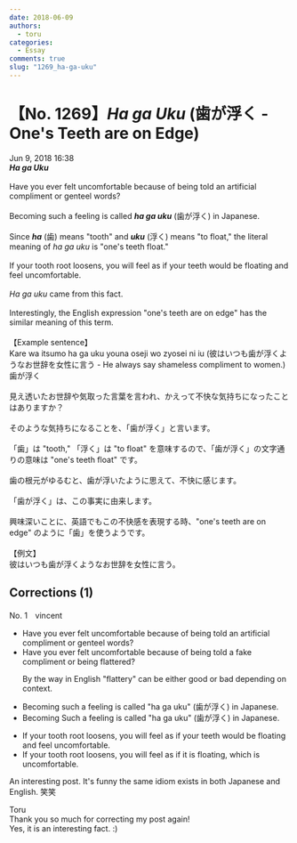 ```yaml
---
date: 2018-06-09
authors:
  - toru
categories:
  - Essay
comments: true
slug: "1269_ha-ga-uku"
---
```


# 【No. 1269】<strong><em>Ha ga Uku</em></strong> (歯が浮く - One's Teeth are on Edge)
<div class="date">Jun 9, 2018 16:38</div>
<div id="post"><div id="body_show_ori">
<strong><em>Ha ga Uku</em></strong><br/><br/>Have you ever felt uncomfortable because of being told an artificial compliment or genteel words?<br/><br/>Becoming such a feeling is called <strong><em>ha ga uku</em></strong> (歯が浮く) in Japanese.<br/><br/>Since <strong><em>ha</em></strong> (歯) means "tooth" and <strong><em>uku</em></strong> (浮く) means "to float," the literal meaning of <em>ha ga uku</em> is "one's teeth float."<br/><br/>If your tooth root loosens, you will feel as if your teeth would be floating and feel uncomfortable.<br/><br/><em>Ha ga uku</em> came from this fact.<br/><br/>Interestingly, the English expression "one's teeth are on edge" has the similar meaning of this term.<br/><br/>【Example sentence】<br/>Kare wa itsumo ha ga uku youna oseji wo zyosei ni iu (彼はいつも歯が浮くようなお世辞を女性に言う - He always say shameless compliment to women.)
</div></div>

<!-- more -->

<div id="post_ja"><div id="body_show_mo">
歯が浮く<br/><br/>見え透いたお世辞や気取った言葉を言われ、かえって不快な気持ちになったことはありますか？<br/><br/>そのような気持ちになることを、「歯が浮く」と言います。<br/><br/>「歯」は "tooth," 「浮く」は "to float" を意味するので、「歯が浮く」の文字通りの意味は "one's teeth float" です。<br/><br/>歯の根元がゆるむと、歯が浮いたように思えて、不快に感じます。<br/><br/>「歯が浮く」は、この事実に由来します。<br/><br/>興味深いことに、英語でもこの不快感を表現する時、"one's teeth are on edge" のように「歯」を使うようです。<br/><br/>【例文】<br/>彼はいつも歯が浮くようなお世辞を女性に言う。
</div></div>

## Corrections (1)
<div id="block"><div class="first_name"> No. 1　<span class="just_name">vincent</span></div><div id="block2">
<ul class="correction_field">
<li class="incorrect">Have you ever felt uncomfortable because of being told an artificial compliment or genteel words?</li>
<li class="corrected correct">
Have you ever felt uncomfortable because of being told a <span class="f_blue">fake compliment or being flattered?</span>
<p class="correction_comment">By the way in English "flattery" can be either good or bad depending on context.</p>
</li>
</ul>
<ul class="correction_field">
<li class="incorrect">Becoming such a feeling is called "ha ga uku" (歯が浮く) in Japanese.</li>
<li class="corrected correct">
<span class="f_red"><span class="sline">Becoming</span> </span>Such a feeling is called "ha ga uku" (歯が浮く) in Japanese.
</li>
</ul>
<ul class="correction_field">
<li class="incorrect">If your tooth root loosens, you will feel as if your teeth would be floating and feel uncomfortable.</li>
<li class="corrected correct">
If your tooth root loosens, you will feel as if <span class="f_blue">it</span> <span class="f_blue">is</span> floating, <span class="f_blue">which is</span> uncomfortable.
</li>
</ul>
<p class="comment_small">
 An interesting post. It's funny the same idiom exists in both Japanese and English. 笑笑
</p>

</div><div class="name"><span class="just_name">Toru</span><br>
Thank you so much for correcting my post again!<br/>Yes, it is an interesting fact. :)
</div>
</div>
